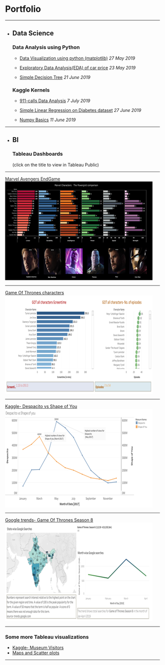 # Portfolio

---

* ## Data Science



  ### Data Analysis using Python
    - [Data Visualization using python (matplotlib)](https://github.com/beingshivam/Data_Analysis/blob/master/Data_visualization_in_python.ipynb) _27 May 2019_

    - [Exploratory Data Analysis(EDA) of car price](https://github.com/beingshivam/Data_Analysis/blob/master/EDA_car_price.ipynb) _23 May 2019_


    - [Simple Decision Tree](https://github.com/beingshivam/Data_Analysis/blob/master/ML_Simple_Decision_Tree_Model.ipynb) _21 June 2019_


  ### Kaggle Kernels
    - [911-calls Data Analysis](https://www.kaggle.com/shivamahirao/911-calls)    _7 July 2019_

    - [Simple Linear Regression on Diabetes dataset](https://www.kaggle.com/shivamahirao/diabetes-lr) _27 June 2019_

    - [Numpy Basics](https://www.kaggle.com/shivamahirao/numpy-basics) _11 June 2019_


---
* ## BI



   ### Tableau Dashboards 
   (click on the title to view in Tableau Public)
---
[Marvel Avengers EndGame](https://public.tableau.com/profile/shivamahirao#!/vizhome/Marvel-AvengersEndgame/Dashboard1)
<img src="images/Marvels.jpg?raw=true"/>

---
[Game Of Thrones characters](https://public.tableau.com/profile/shivamahirao#!/vizhome/GOTallcharactersAnalysis/Dashboard3)
<img src="images/GOT all characters.jpg?raw=true"/>

---
[Kaggle- Despacito vs Shape of You](https://public.tableau.com/profile/shivamahirao#!/vizhome/DespacitovsShapeofYouwhogotmoreviews/DespacitovsShapeofyou)
<img src="images/kaggle_Despacito.jpg?raw=true"/>

---
[Google trends- Game Of Thrones Season 8](https://public.tableau.com/profile/shivamahirao#!/vizhome/GameofthronesSeason8GoogleSearchesjan-april2019/GameofThrones)
<img src="images/GOT_trends.jpg?raw=true"/>

---


### Some more Tableau visualizations

- [Kaggle- Museum Visitors](https://public.tableau.com/profile/shivamahirao#!/vizhome/Kaggle-MuseumVisitorsDashboard/MusueumDashboard)
- [Maps and Scatter plots](https://public.tableau.com/profile/shivamahirao#!/vizhome/Dashboard-MapsandScatterplots_15544051999590/Dashboard1)


---


